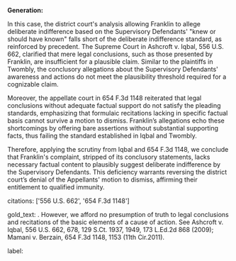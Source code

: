 **Generation:**

In this case, the district court's analysis allowing Franklin to allege deliberate indifference based on the Supervisory Defendants' "knew or should have known" falls short of the deliberate indifference standard, as reinforced by precedent. The Supreme Court in Ashcroft v. Iqbal, 556 U.S. 662, clarified that mere legal conclusions, such as those presented by Franklin, are insufficient for a plausible claim. Similar to the plaintiffs in Twombly, the conclusory allegations about the Supervisory Defendants' awareness and actions do not meet the plausibility threshold required for a cognizable claim.

Moreover, the appellate court in 654 F.3d 1148 reiterated that legal conclusions without adequate factual support do not satisfy the pleading standards, emphasizing that formulaic recitations lacking in specific factual basis cannot survive a motion to dismiss. Franklin’s allegations echo these shortcomings by offering bare assertions without substantial supporting facts, thus failing the standard established in Iqbal and Twombly.

Therefore, applying the scrutiny from Iqbal and 654 F.3d 1148, we conclude that Franklin's complaint, stripped of its conclusory statements, lacks necessary factual content to plausibly suggest deliberate indifference by the Supervisory Defendants. This deficiency warrants reversing the district court’s denial of the Appellants' motion to dismiss, affirming their entitlement to qualified immunity.

citations: ['556 U.S. 662', '654 F.3d 1148']

gold_text: . However, we afford no presumption of truth to legal conclusions and recitations of the basic elements of a cause of action. See Ashcroft v. Iqbal, 556 U.S. 662, 678, 129 S.Ct. 1937, 1949, 173 L.Ed.2d 868 (2009); Mamani v. Berzain, 654 F.3d 1148, 1153 (11th Cir.2011).

label: 
